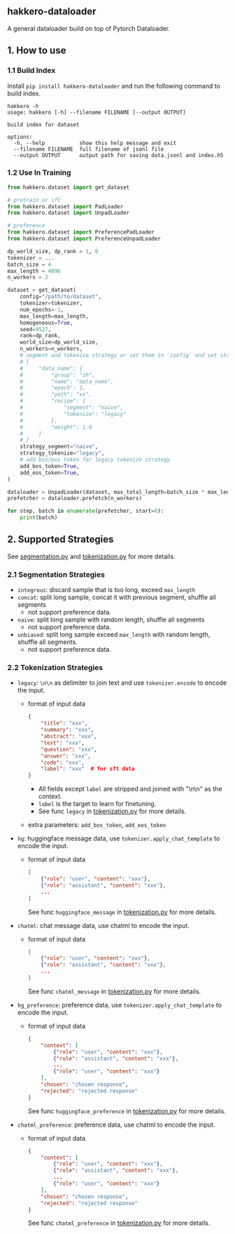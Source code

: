 hakkero-dataloader
------------------

A general dataloader build on top of Pytorch Dataloader.


## 1. How to use

### 1.1 Build Index

Install `pip install hakkero-dataloader` and run the following command to build index.

```shell
hakkero -h
usage: hakkero [-h] --filename FILENAME [--output OUTPUT]

build index for dataset

options:
  -h, --help           show this help message and exit
  --filename FILENAME  full filename of jsonl file
  --output OUTPUT      output path for saving data.jsonl and index.h5
```

### 1.2 Use In Training

```python
from hakkero.dataset import get_dataset

# pretrain or sft
from hakkero.dataset import PadLoader
from hakkero.dataset import UnpadLoader

# preference
from hakkero.dataset import PreferencePadLoader
from hakkero.dataset import PreferenceUnpadLoader

dp_world_size, dp_rank = 1, 0
tokenizer = ...
batch_size = 4
max_length = 4096
n_workers = 2

dataset = get_dataset(
    config="/path/to/dataset",
    tokenizer=tokenizer,
    num_epochs=-1,
    max_length=max_length,
    homogeneous=True,
    seed=9527,
    rank=dp_rank,
    world_size=dp_world_size,
    n_workers=n_workers,
    # segment and tokenize strategy or set them in `config` and set strategy_segment=None and startegy_tokenize=None: 
    # {
    #     "data_name": {
    #         "group": "zh",
    #         "name": "data_name",
    #         "epoch": 1,
    #         "path": "xx",
    #         "recipe": {
    #             "segment": "naive",
    #             "tokenize": "legacy"
    #         },
    #         "weight": 1.0
    #     }
    # }
    strategy_segment="naive",
    strategy_tokenize="legacy",
    # add bos/eos token for legacy tokenize strategy
    add_bos_token=True,
    add_eos_token=True,
)

dataloader = UnpadLoader(dataset, max_total_length=batch_size * max_length)
prefetcher = dataloader.prefetch(n_workers)

for step, batch in enumerate(prefetcher, start=0):
    print(batch)
```

## 2. Supported Strategies

See [segmentation.py](./hakkero/dataset/segmentation.py) and [tokenization.py](./hakkero/dataset/tokenization.py) for more details.

### 2.1 Segmentation Strategies

- `integrous`: discard sample that is too long, exceed `max_length`
- `concat`: split long sample, concat it with previous segment, shuffle all segments
  - not support preference data.
- `naive`: split long sample with random length, shuffle all segments
  - not support preference data.
- `unbiased`: split long sample exceed `max_length` with random length, shuffle all segments.
  - not support preference data.

### 2.2 Tokenization Strategies

- `legacy`: `\n\n` as delimiter to join text and use `tokenizer.encode` to encode the input.
  - format of input data
    ```json
    {
        "title": "xxx",
        "summary": "xxx",
        "abstract": "xxx",
        "text": "xxx",
        "question": "xxx",
        "answer": "xxx",
        "code": "xxx",
        "label": "xxx"  # for sft data
    }
    ```

    - All fields except `label` are stripped and joined with "\n\n" as the context.
    - `label` is the target to learn for finetuning.
    - See func `legacy` in [tokenization.py](./hakkero/dataset/tokenization.py) for more details.
  - extra parameters: `add_bos_token`, `add_eos_token`

- `hg`: huggingface message data, use `tokenizer.apply_chat_template` to encode the input.
  - format of input data
    ```json
    [
        {"role": "user", "content": "xxx"},
        {"role": "assistant", "content": "xxx"},
        ...
    ]
    ```

    See func `huggingface_message` in [tokenization.py](./hakkero/dataset/tokenization.py) for more details.

- `chatml`: chat message data, use chatml to encode the input.
  - format of input data
    ```json
    [
        {"role": "user", "content": "xxx"},
        {"role": "assistant", "content": "xxx"},
        ...
    ]
    ```

    See func `chatml_message` in [tokenization.py](./hakkero/dataset/tokenization.py) for more details.

- `hg_preference`: preference data, use `tokenizer.apply_chat_template` to encode the input.
  - format of input data
    ```json
    {
        "context": [
            {"role": "user", "content": "xxx"},
            {"role": "assistant", "content": "xxx"},
            ...
            {"role": "user", "content": "xxx"}
        ],
        "chosen": "chosen response",
        "rejected": "rejected response"
    }
    ```
    
    See func `huggingface_preference` in [tokenization.py](./hakkero/dataset/tokenization.py) for more details.

- `chatml_preference`: preference data, use chatml to encode the input.
  - format of input data
    ```json
    {
        "context": [
            {"role": "user", "content": "xxx"},
            {"role": "assistant", "content": "xxx"},
            ...
            {"role": "user", "content": "xxx"}
        ],
        "chosen": "chosen response",
        "rejected": "rejected response"
    }
    ```
    
    See func `chatml_preference` in [tokenization.py](./hakkero/dataset/tokenization.py) for more details.